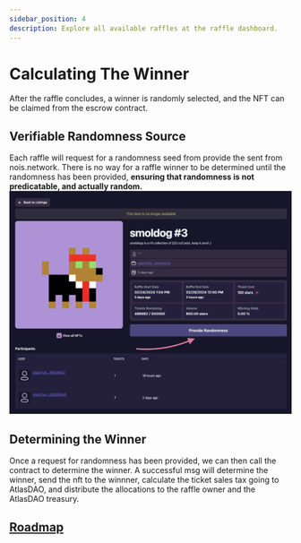 ```yaml
---
sidebar_position: 4
description: Explore all available raffles at the raffle dashboard.
---
```


# Calculating The Winner
After the raffle concludes, a winner is randomly selected, and the NFT can be claimed from the escrow contract.

## Verifiable Randomness Source
Each raffle will request for a randomness seed from provide the sent from nois.network. There is no way for a raffle winner to be determined until the randomness has been provided, **ensuring that randomness is not predicatable, and actually random.** 
![raffleOptions!](../../static/img/provide-randomness.png)

## Determining the Winner
Once a request for randomness has been provided, we can then call the contract to determine the winner. A successful msg will determine the winner, send the nft to the winnner, calculate the ticket sales tax going to AtlasDAO, and distribute the allocations to the raffle owner and the AtlasDAO treasury.

## [Roadmap](../introduction/atlas-dapp/roadmap)
